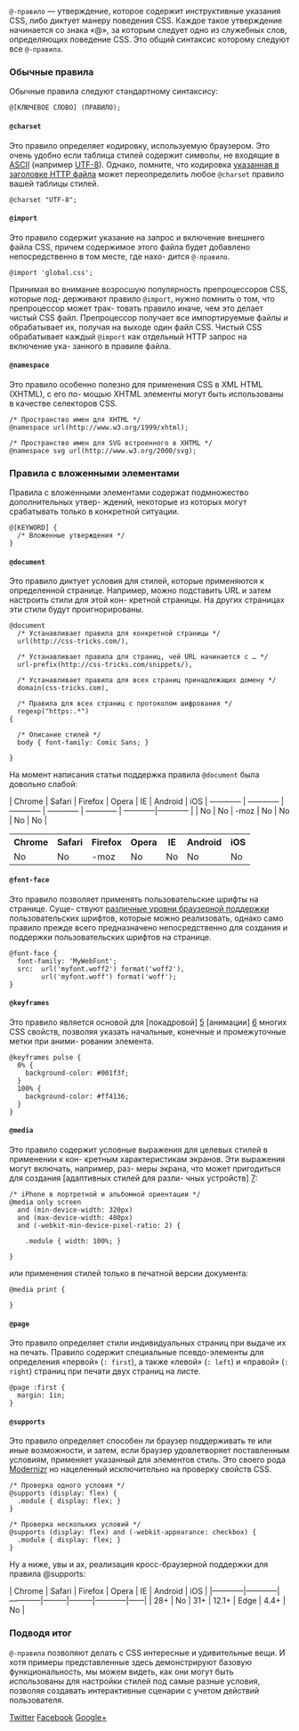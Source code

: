 `@-правило` — утверждение, которое содержит инструктивные указания CSS, либо 
диктует манеру поведения CSS. Каждое такое утверждение начинается со знака «@»,
за которым следует одно из служебных слов, определяющих поведение CSS. Это 
общий синтаксис которому следуют все `@-правила`.

### Обычные правила

Обычные правила следуют стандартному синтаксису:

    @[КЛЮЧЕВОЕ СЛОВО] (ПРАВИЛО);

#### `@charset`

Это правило определяет кодировку, используемую браузером. Это очень удобно если
таблица стилей содержит символы, не входящие в [ASCII][1] (например [UTF-8][2]). 
Однако, помните, что кодировка [указанная в заголовке HTTP файла][3] может 
переопределить любое `@charset` правило вашей таблицы стилей.

    @charset "UTF-8";

#### `@import`

Это правило содержит указание на запрос и включение внешнего файла CSS, причем 
содержимое этого файла будет добавлено непосредственно в том месте, где нахо-
дится `@-правило`.

    @import 'global.css';

Принимая во внимание возросшую популярность препроцессоров CSS, которые под-
держивают правило `@import`, нужно помнить о том, что препроцессор может трак-
товать правило иначе, чем это делает чистый CSS файл. Препроцессор получает все
импортируемые файлы и обрабатывает их, получая на выходе один файл CSS. Чистый 
CSS обрабатывает каждый `@import` как отдельный HTTP запрос на включение ука-
занного в правиле файла.

#### `@namespace`

Это правило особенно полезно для применения CSS в XML HTML (XHTML), с его по-
мощью XHTML элементы могут быть использованы в качестве селекторов CSS.

    /* Пространство имен для XHTML */
    @namespace url(http://www.w3.org/1999/xhtml);
    
    /* Пространство имен для SVG встроенного в XHTML */
    @namespace svg url(http://www.w3.org/2000/svg);

### Правила с вложенными элементами

Правила с вложенными элементами содержат подмножество дополнительных утвер-
ждений, некоторые из которых могут срабатывать только в конкретной ситуации.

    @[KEYWORD] {
      /* Вложенные утверждения */
    }

#### `@document`

Это правило диктует условия для стилей, которые применяются к определенной 
странице. Например, можно подставить URL и затем настроить стили для этой кон-
кретной страницы.
На других страницах эти стили будут проигнорированы.

    @document 
      /* Устанавливает правила для конкретной страницы */
      url(http://css-tricks.com/),
      
      /* Устанавливает правила для страниц, чей URL начинается с … */
      url-prefix(http://css-tricks.com/snippets/),
      
      /* Устанавливает правила для всех страниц принадлежащих домену */
      domain(css-tricks.com),
    
      /* Правила для всех страниц с протоколом шифрования */
      regexp("https:.*")
    {
      
      /* Описание стилей */
      body { font-family: Comic Sans; }
    
    }

На момент написания статьи поддержка правила `@document` была довольно слабой:

| Chrome | Safari | Firefox | Opera | IE | Android | iOS 
| ———— | ———— | ———— | ———— | ———— | ————|———— |
| No | No | -moz | No | No | No | No |


<table>
	<tr>
		<th>Chrome</th>
		<th>Safari</th>
		<th>Firefox</th>
		<th>Opera</th>
		<th>IE</th>
		<th>Android</th>
		<th>iOS</th>
	</tr>
	<tr>
		<td>No</td>
		<td>No</td>
		<td>-moz</td>
		<td>No</td>
		<td>No</td>
		<td>No</td>
		<td>No</td>
	</tr>
</table>


#### `@font-face`

Это правило позволяет применять пользовательские шрифты на странице. Суще-
ствуют [различные уровни браузерной поддержки][4] пользовательских шрифтов, 
которые можно реализовать, однако само правило прежде всего предназначено 
непосредственно для создания и поддержки пользовательских шрифтов на странице.

    @font-face {
      font-family: 'MyWebFont';
      src:  url('myfont.woff2') format('woff2'),
            url('myfont.woff') format('woff');
    }

#### `@keyframes`

Это правило является основой для [покадровой] [5] [анимации] [6] многих CSS 
свойств, позволяя указать начальные, конечные и промежуточные метки при аними-
ровании элемента.

    @keyframes pulse {
      0% {
        background-color: #001f3f;
      }
      100% {
        background-color: #ff4136;
      }
    }

#### `@media`

Это правило содержит условные выражения для целевых стилей в применении к кон-
кретным характеристикам экранов. Эти выражения могут включать, например, раз-
меры экрана, что может пригодиться для создания [адаптивных стилей для разли-
чных устройств] [7]:

    /* iPhone в портретной и альбомной ориентации */
    @media only screen 
      and (min-device-width: 320px) 
      and (max-device-width: 480px)
      and (-webkit-min-device-pixel-ratio: 2) {
    
        .module { width: 100%; }
    
    }

или применения стилей только в печатной версии документа:

    @media print {
    
    }

#### `@page`

Это правило определяет стили индивидуальных страниц при выдаче их на печать. Правило содержит специальные псевдо-элементы для определения «первой» (`: first`), а также «левой» (`: left`) и «правой» (`: right`) страниц при печати двух страниц на листе. 

    @page :first {
      margin: 1in;
    }

#### `@supports`

Это правило определяет способен ли браузер поддерживать те или иные возможности, и затем, если браузер удовлетворяет поставленным условиям, применяет указанный для элементов стиль. Это своего рода [Modernizr][8] но нацеленный исключительно на проверку свойств CSS.

    /* Проверка одного условия */
    @supports (display: flex) {
      .module { display: flex; }
    }
    
    /* Проверка нескольких условий */
    @supports (display: flex) and (-webkit-appearance: checkbox) {
      .module { display: flex; }
    }

Ну а ниже, увы и ах, реализация кросс-браузерной поддержки для правила @supports:

| Chrome | Safari | Firefox | Opera | IE   | Android | iOS |
|————|————|————|———|———|————|——|
| 28+    | No     | 31+     | 12.1+ | Edge | 4.4+    | No  |

### Подводя итог

`@-правила` позволяют делать с CSS интересные и удивительные вещи. И хотя примеры представленные здесь демонстрируют базовую функциональность, мы можем видеть, как они могут быть  использованы для настройки стилей под самые разные условия, позволяя создавать интерактивные сценарии с учетом действий пользователя.

[Twitter][9] [Facebook][10] [Google+][11]

 [1]: http://www.ascii.cl/htmlcodes.htm
 [2]: http://en.wikipedia.org/wiki/UTF-8
 [3]: https://developer.mozilla.org/en-US/docs/Web/HTML/Element/meta#Attributes
 [4]: https://css-tricks.com/snippets/css/using-font-face/
 [5]: https://css-tricks.com/snippets/css/keyframe-animation-syntax/
 [6]: https://css-tricks.com/almanac/properties/a/animation/
 [7]: https://css-tricks.com/snippets/css/media-queries-for-standard-devices/
 [8]: http://modernizr.com/
 [9]: https://twitter.com/intent/tweet?text=The%20At-Rules%20of%20CSS&url=https://css-tricks.com/the-at-rules-of-css/&via=real_css_tricks
 [10]: https://www.facebook.com/sharer/sharer.php?u=https://css-tricks.com/the-at-rules-of-css/
 [11]: https://plus.google.com/share?url=https://css-tricks.com/the-at-rules-of-css/